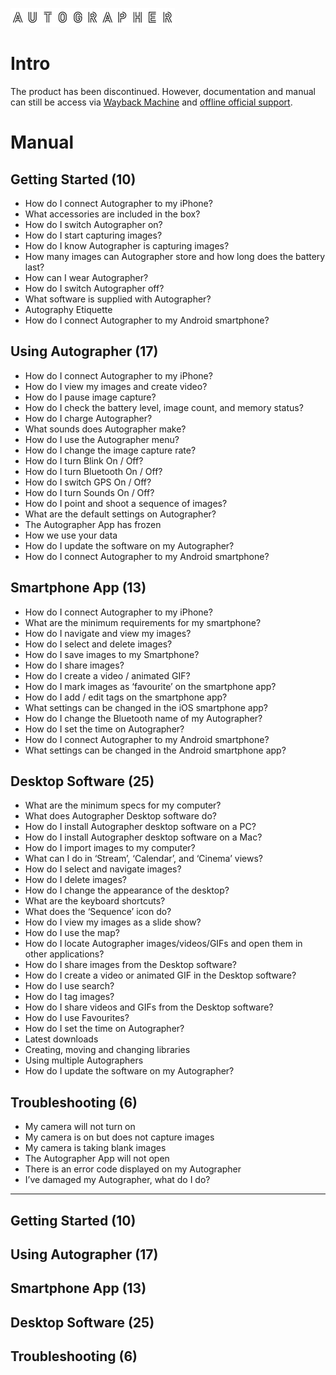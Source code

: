 ![Autographer Logo](images/autographer-logo.png)

# Intro

The product has been discontinued. However, documentation and manual can still be access via [Wayback Machine](http://web.archive.org/web/20160101000000*/http://autographer.com) and [offline official support](http://web.archive.org/web/20160111172326/http://support.autographer.com).

# Manual

## Getting Started (10)

* How do I connect Autographer to my iPhone?
* What accessories are included in the box?
* How do I switch Autographer on?
* How do I start capturing images?
* How do I know Autographer is capturing images?
* How many images can Autographer store and how long does the battery last?
* How can I wear Autographer?
* How do I switch Autographer off?
* What software is supplied with Autographer?
* Autography Etiquette
* How do I connect Autographer to my Android smartphone?

## Using Autographer (17)

* How do I connect Autographer to my iPhone?
* How do I view my images and create video?
* How do I pause image capture?
* How do I check the battery level, image count, and memory status?
* How do I charge Autographer?
* What sounds does Autographer make?
* How do I use the Autographer menu?
* How do I change the image capture rate?
* How do I turn Blink On / Off?
* How do I turn Bluetooth On / Off?
* How do I switch GPS On / Off?
* How do I turn Sounds On / Off?
* How do I point and shoot a sequence of images?
* What are the default settings on Autographer?
* The Autographer App has frozen
* How we use your data
* How do I update the software on my Autographer?
* How do I connect Autographer to my Android smartphone?

## Smartphone App (13)

* How do I connect Autographer to my iPhone?
* What are the minimum requirements for my smartphone?
* How do I navigate and view my images?
* How do I select and delete images?
* How do I save images to my Smartphone?
* How do I share images?
* How do I create a video / animated GIF?
* How do I mark images as ‘favourite’ on the smartphone app?
* How do I add / edit tags on the smartphone app?
* What settings can be changed in the iOS smartphone app?
* How do I change the Bluetooth name of my Autographer?
* How do I set the time on Autographer?
* How do I connect Autographer to my Android smartphone?
* What settings can be changed in the Android smartphone app?

## Desktop Software (25)

* What are the minimum specs for my computer?
* What does Autographer Desktop software do?
* How do I install Autographer desktop software on a PC?
* How do I install Autographer desktop software on a Mac?
* How do I import images to my computer?
* What can I do in ‘Stream’, ‘Calendar’, and ‘Cinema’ views?
* How do I select and navigate images?
* How do I delete images?
* How do I change the appearance of the desktop?
* What are the keyboard shortcuts?
* What does the ‘Sequence’ icon do?
* How do I view my images as a slide show?
* How do I use the map?
* How do I locate Autographer images/videos/GIFs and open them in other applications?
* How do I share images from the Desktop software?
* How do I create a video or animated GIF in the Desktop software?
* How do I use search?
* How do I tag images?
* How do I share videos and GIFs from the Desktop software?
* How do I use Favourites?
* How do I set the time on Autographer?
* Latest downloads
* Creating, moving and changing libraries
* Using multiple Autographers
* How do I update the software on my Autographer?

## Troubleshooting (6)

* My camera will not turn on
* My camera is on but does not capture images
* My camera is taking blank images
* The Autographer App will not open
* There is an error code displayed on my Autographer
* I’ve damaged my Autographer, what do I do?

---

## Getting Started (10)
## Using Autographer (17)
## Smartphone App (13)
## Desktop Software (25)
## Troubleshooting (6)
